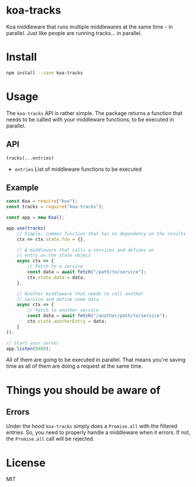 koa-tracks
===
Koa middleware that runs multiple middlewares at the same time - in parallel. Just like people are running tracks... in parallel.

# Install
```sh
npm install --save koa-tracks
```

# Usage
The `koa-tracks` API is rather simple. The package returns a function that needs to be called with your middleware functions, to be executed in parallel.

## API
`tracks(...entries)`
* `entries` List of middleware functions to be executed

## Example
```js
const Koa = require("koa");
const tracks = require("koa-tracks");

const app = new Koa();

app.use(tracks(
    // Simple, common function that has no dependency on the results
    ctx => ctx.state.foo = {},

    // A middleware that calls a services and defines an
    // entry on the state object
    async ctx => {
        // Fetch to a service
        const data = await fetch("/path/to/service");
        ctx.state.data = data;
    },

    // Another middleware that needs to call another
    // service and define some data
    async ctx => {
        // Fetch to another service
        const data = await fetch("/another/path/to/service");
        ctx.state.anotherEntry = data;
    }
));

// Start your server
app.listen(8080);
```

All of them are going to be executed in parallel. That means you're saving time as all of them are doing a request at the same time.

# Things you should be aware of
## Errors
Under the hood `koa-tracks` simply does a `Promise.all` with the filtered entries. So, you need to properly handle a middleware when it errors. If not, the `Promise.all` call will be rejected.

# License
MIT